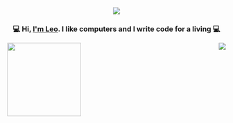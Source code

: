 <h1 align="center">
  <img src="https://66.media.tumblr.com/466f33e59dbb8d5682d17ca57ae53e00/tumblr_n594zqluJ31rpfk7eo1_500.gif">
</h1>

<h3 align="center">💻 Hi, <a href="https://leofernandes.dev">I'm Leo</a>. I like computers and I write code for a living 💻</h3>

<a href="https://github.com/leodev0">
  <img height=170 align=left src="https://github-readme-stats.vercel.app/api?username=leodev0&include_all_commits=true&show_icons=true&theme=cobalt" />
</a>

<a href="https://github.com/leodev0">
  <img align="right" src="https://github-readme-stats.vercel.app/api/top-langs/?username=leodev0&layout=compact&theme=cobalt" /> 
</a>

